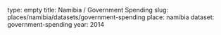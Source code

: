 type: empty
title: Namibia / Government Spending
slug: places/namibia/datasets/government-spending
place: namibia
dataset: government-spending
year: 2014

